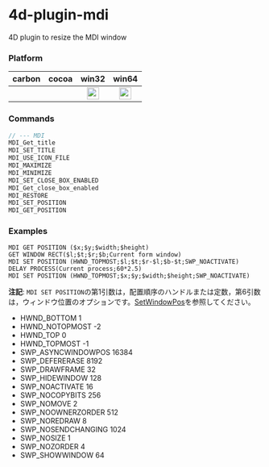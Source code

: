 # 4d-plugin-mdi
4D plugin to resize the MDI window

### Platform

| carbon | cocoa | win32 | win64 |
|:------:|:-----:|:---------:|:---------:|
|||<img src="https://cloud.githubusercontent.com/assets/1725068/22371562/1b091f0a-e4db-11e6-8458-8653954a7cce.png" width="24" height="24" />|<img src="https://cloud.githubusercontent.com/assets/1725068/22371562/1b091f0a-e4db-11e6-8458-8653954a7cce.png" width="24" height="24" />|

### Commands

```c
// --- MDI
MDI_Get_title
MDI_SET_TITLE
MDI_USE_ICON_FILE
MDI_MAXIMIZE
MDI_MINIMIZE
MDI_SET_CLOSE_BOX_ENABLED
MDI_Get_close_box_enabled
MDI_RESTORE
MDI_SET_POSITION
MDI_GET_POSITION
```

### Examples

```
MDI GET POSITION ($x;$y;$width;$height)
GET WINDOW RECT($l;$t;$r;$b;Current form window)
MDI SET POSITION (HWND_TOPMOST;$l;$t;$r-$l;$b-$t;SWP_NOACTIVATE)
DELAY PROCESS(Current process;60*2.5)
MDI SET POSITION (HWND_TOPMOST;$x;$y;$width;$height;SWP_NOACTIVATE)
```

**注記**: ```MDI SET POSITION```の第1引数は，配置順序のハンドルまたは定数，第6引数は，ウィンドウ位置のオプションです。[SetWindowPos](https://msdn.microsoft.com/ja-jp/library/cc411206.aspx)を参照してください。

* HWND_BOTTOM 1
* HWND_NOTOPMOST -2
* HWND_TOP 0
* HWND_TOPMOST -1
* SWP_ASYNCWINDOWPOS 16384
* SWP_DEFERERASE 8192
* SWP_DRAWFRAME 32
* SWP_HIDEWINDOW 128
* SWP_NOACTIVATE 16
* SWP_NOCOPYBITS 256
* SWP_NOMOVE 2
* SWP_NOOWNERZORDER 512
* SWP_NOREDRAW 8
* SWP_NOSENDCHANGING 1024
* SWP_NOSIZE 1
* SWP_NOZORDER 4
* SWP_SHOWWINDOW 64

